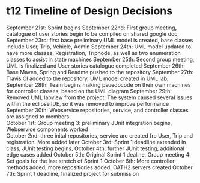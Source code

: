 # t12 Timeline of Design Decisions

September 21st: Sprint begins
September 22nd: First group meeting, catalogue of user stories begin to be compiled on shared google doc, 
September 23rd: first base preliminary UML model is created, base classes include User, Trip, Vehicle, Admin
September 24th: UML model updated to have more classes, Registration, Tripnode, as well as two enumeration classes to assist in state machines 
September 25th: Second group meeting, UML is finalized and User stories catalogue completed 
September 26th: Base Maven, Spring and Readme pushed to the repository 
September 27th: Travis CI added to the repository, UML model created in UML lab, 
September 28th: Team begins making psuedocode on their own machines for controller classes, based on the UML diagram
September 29th: Removed UML labview from the project: The system caused several issues within the eclipse IDE, so it was removed to improve performance
September 30th: Webservice repositories, service, and controller classes are assigned to members  
October 1st: Group meeting 3: preliminary JUnit integration begins, Webservice components worked  
October 2nd: three inital repositories, service  are created fro User, Trip and registration. More added later 
October 3rd: Sprint 1 deadline extended in class, JUnit testing begins, 
October 4th: further JUnit testing, additional edge cases added
October 5th: Original Sprint 1 dealine, Group meeting 4: Set goals for the last stretch of Sprint 1 
October 6th: More controller methods added, more repositiories added, OATH2 servers created 
October 7th: Sprint 1 deadline, finalized project for submission 
